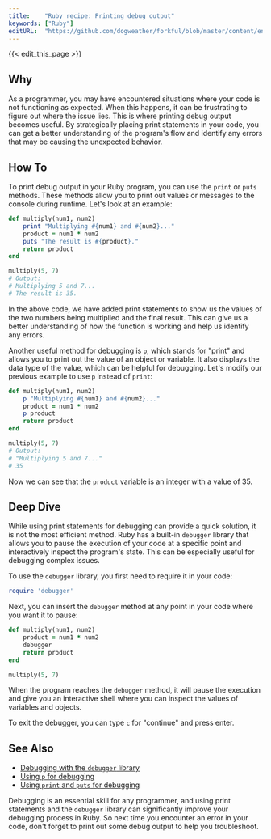 ```yaml
---
title:    "Ruby recipe: Printing debug output"
keywords: ["Ruby"]
editURL:  "https://github.com/dogweather/forkful/blob/master/content/en/ruby/printing-debug-output.md"
---
```


{{< edit_this_page >}}

## Why

As a programmer, you may have encountered situations where your code is not functioning as expected. When this happens, it can be frustrating to figure out where the issue lies. This is where printing debug output becomes useful. By strategically placing print statements in your code, you can get a better understanding of the program's flow and identify any errors that may be causing the unexpected behavior.

## How To

To print debug output in your Ruby program, you can use the `print` or `puts` methods. These methods allow you to print out values or messages to the console during runtime. Let's look at an example:

```Ruby
def multiply(num1, num2)
    print "Multiplying #{num1} and #{num2}..."
    product = num1 * num2
    puts "The result is #{product}."
    return product
end

multiply(5, 7)
# Output:
# Multiplying 5 and 7...
# The result is 35.
```

In the above code, we have added print statements to show us the values of the two numbers being multiplied and the final result. This can give us a better understanding of how the function is working and help us identify any errors.

Another useful method for debugging is `p`, which stands for "print" and allows you to print out the value of an object or variable. It also displays the data type of the value, which can be helpful for debugging. Let's modify our previous example to use `p` instead of `print`:

```Ruby
def multiply(num1, num2)
    p "Multiplying #{num1} and #{num2}..."
    product = num1 * num2
    p product
    return product
end

multiply(5, 7)
# Output:
# "Multiplying 5 and 7..."
# 35
```

Now we can see that the `product` variable is an integer with a value of 35.

## Deep Dive

While using print statements for debugging can provide a quick solution, it is not the most efficient method. Ruby has a built-in `debugger` library that allows you to pause the execution of your code at a specific point and interactively inspect the program's state. This can be especially useful for debugging complex issues.

To use the `debugger` library, you first need to require it in your code:

```Ruby
require 'debugger'
```

Next, you can insert the `debugger` method at any point in your code where you want it to pause:

```Ruby
def multiply(num1, num2)
    product = num1 * num2
    debugger
    return product
end

multiply(5, 7)
```

When the program reaches the `debugger` method, it will pause the execution and give you an interactive shell where you can inspect the values of variables and objects.

To exit the debugger, you can type `c` for "continue" and press enter.

## See Also

- [Debugging with the `debugger` library](https://ruby-doc.org/stdlib-2.7.1/libdoc/debug/rdoc/index.html)
- [Using `p` for debugging](https://ruby-doc.org/core-2.7.1/Kernel.html#method-i-p)
- [Using `print` and `puts` for debugging](https://ruby-doc.org/core-2.7.1/IO.html#method-i-print)

Debugging is an essential skill for any programmer, and using print statements and the `debugger` library can significantly improve your debugging process in Ruby. So next time you encounter an error in your code, don't forget to print out some debug output to help you troubleshoot.